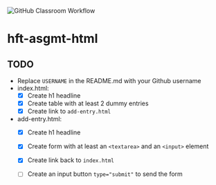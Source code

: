 ![GitHub Classroom Workflow](https://github.com/hft-stuttgart-ipr/hft-asgmt-html-x9DroiD9x/workflows/GitHub%20Classroom%20Workflow/badge.svg)

# hft-asgmt-html

## TODO
- Replace `USERNAME` in the README.md with your Github username
- index.html:
  - [x] Create h1 headline
  - [x] Create table with at least 2 dummy entries
  - [x] Create link to `add-entry.html`
- add-entry.html:
  - [x] Create h1 headline
  - [x] Create form with at least an `<textarea>` and an `<input>` element
  - [x] Create link back to `index.html`
  - [ ] Create an input button `type="submit"` to send the form

